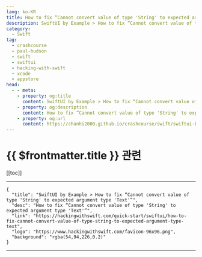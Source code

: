 ```yaml
---
lang: ko-KR
title: How to fix “Cannot convert value of type 'String' to expected argument type 'Text'”
description: SwiftUI by Example > How to fix “Cannot convert value of type 'String' to expected argument type 'Text'”
category:
  - Swift
tag: 
  - crashcourse
  - paul-hudson
  - swift
  - swiftui
  - hacking-with-swift
  - xcode
  - appstore
head:
  - - meta:
    - property: og:title
      content: SwiftUI by Example > How to fix “Cannot convert value of type 'String' to expected argument type 'Text'”
    - property: og:description
      content: How to fix “Cannot convert value of type 'String' to expected argument type 'Text'”
    - property: og:url
      content: https://chanhi2000.github.io/crashcourse/swift/swiftui-by-example/25-appendix-a/how-to-fix-cannot-convert-value-of-type-string-to-expected-argument-type-text.html
---
```


# {{ $frontmatter.title }} 관련

[[toc]]

---

```component VPCard
{
  "title": "SwiftUI by Example > How to fix “Cannot convert value of type 'String' to expected argument type 'Text'”",
  "desc": "How to fix “Cannot convert value of type 'String' to expected argument type 'Text'”",
  "link": "https://hackingwithswift.com/quick-start/swiftui/how-to-fix-cannot-convert-value-of-type-string-to-expected-argument-type-text",
  "logo": "https://www.hackingwithswift.com/favicon-96x96.png",
  "background": "rgba(54,94,226,0.2)"
}
```

---

<TagLinks />